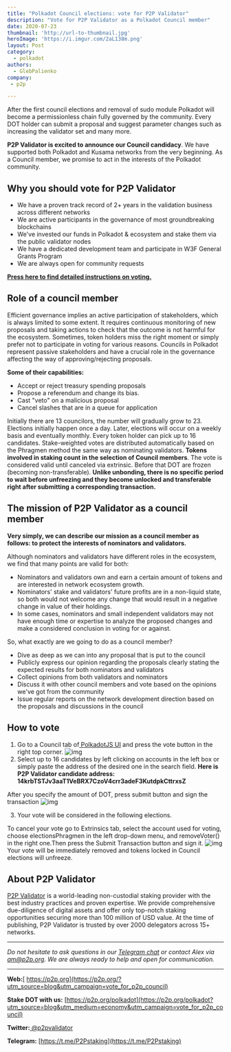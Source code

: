 ```yaml
---
title: "Polkadot Council elections: vote for P2P Validator"
description: "Vote for P2P Validator as a Polkadot Council member"
date: 2020-07-23
thumbnail: 'http://url-to-thumbnail.jpg'
heroImage: 'https://i.imgur.com/2aL138m.png'
layout: Post
category:
  - polkadot
authors:
  - GlebPalienko
company:
 - p2p

---
```


After the first council elections and removal of sudo module Polkadot will become a permissionless chain fully governed by the community. Every DOT holder can submit a proposal and suggest parameter changes such as increasing the validator set and many more.

**P2P Validator is excited to announce our Council candidacy**. We have supported both Polkadot and Kusama networks from the very beginning. As a Council member, we promise to act in the interests of the Polkadot community.

## Why you should vote for P2P Validator
- We have a proven track record of 2+ years in the validation business across different networks
- We are active participants in the governance of most groundbreaking blockchains
- We've invested our funds in Polkadot & ecosystem and stake them via the public validator nodes
- We have a dedicated development team and participate in W3F General Grants Program
- We are always open for community requests

**[Press here to find detailed instructions on voting.](#how-to-vote)**

## Role of a council member
Efficient governance implies an active participation of stakeholders, which is always limited to some extent. It requires continuous monitoring of new proposals and taking actions to check that the outcome is not harmful for the ecosystem. Sometimes, token holders miss the right moment or simply prefer not to participate in voting for various reasons. Councils in Polkadot represent passive stakeholders and have a crucial role in the governance affecting the way of approving/rejecting proposals.

**Some of their capabilities:**
- Accept or reject treasury spending proposals
-  Propose a referendum and change its bias. 
-  Cast "veto" on a malicious proposal 
-  Cancel slashes that are in a queue for application

Initially there are 13 councilors, the number will gradually grow to 23. Elections initially happen once a day. Later, elections will occur on a weekly basis and eventually monthly. Every token holder can pick up to 16 candidates. Stake-weighted votes are distributed automatically based on the Phragmen method the same way as nominating validators. **Tokens involved in staking count in the selection of Council members**. The vote is considered valid until canceled via extrinsic. Before that DOT are frozen (becoming non-transferable). **Unlike unbonding, there is no specific period to wait before unfreezing and they become unlocked and transferable right after submitting a corresponding transaction.**

## The mission of P2P Validator as a council member

**Very simply, we can describe our mission as a council member as follows: to protect the interests of nominators and validators.**

Although nominators and validators have different roles in the ecosystem, we find that many points are valid for both:
- Nominators and validators own and earn a certain amount of tokens and are interested in network ecosystem growth.
- Nominators' stake and validators' future profits are in a non-liquid state, so both would not welcome any change that would result in a negative change in value of their holdings.
- In some cases, nominators and small independent validators may not have enough time or expertise to analyze the proposed changes and make a considered conclusion in voting for or against.

So, what exactly are we going to do as a council member?
- Dive as deep as we can into any proposal that is put to the council
- Publicly express our opinion regarding the proposals clearly stating the expected results for both nominators and validators
- Collect opinions from both validators and nominators
- Discuss it with other council members and vote based on the opinions we've got from the community
- Issue regular reports on the network development direction based on the proposals and discussions in the council

## How to vote
1. Go to a Council tab of[ PolkadotJS UI](https://polkadot.js.org/apps/#/council) and press the vote button in the right top corner.
![img](https://i.imgur.com/Zx4vQeR.png)
2. Select up to 16 candidates by left clicking on accounts in the left box or simply paste the address of the desired one in the search field. **Here is P2P Validator candidate address: 
14krbTSTJv3aaT1VeBRX7CzoV4crr3adeF3KutdpkCttrxsZ**

After you specify the amount of DOT, press submit button and sign the transaction
![img](https://i.imgur.com/M3NZryj.png)

3. Your vote will be considered in the following elections.

To cancel your vote go to Extrinsics tab, select the account used for voting, choose electionsPhragmen in the left drop-down menu, and removeVoter() in the right one.Then press the Submit Transaction button and sign it.
![img](https://i.imgur.com/B1VwAOr.png)
Your vote will be immediately removed and tokens locked in Council elections will unfreeze.

## About P2P Validator
[P2P Validator](https://p2p.org/?utm_source=blog&utm_campaign=vote_for_p2p_council) is a world-leading non-custodial staking provider with the best industry practices and proven expertise. We provide comprehensive due-diligence of digital assets and offer only top-notch staking opportunities securing more than 100 million of USD value. At the time of publishing, P2P Validator is trusted by over 2000 delegators across 15+ networks.

------

*Do not hesitate to ask questions in our [Telegram chat](https://t.me/P2Pstaking) or contact Alex via am@p2p.org. We are always ready to help and open for communication.*

------

**Web:**[ https://p2p.org](https://p2p.org/?utm_source=blog&utm_campaign=vote_for_p2p_council)

**Stake DOT with us:** [https://p2p.org/polkadot](https://p2p.org/polkadot?utm_source=blog&utm_medium=economy&utm_campaign=vote_for_p2p_council)

**Twitter:**[ @p2pvalidator](https://twitter.com/p2pvalidator)

**Telegram:** [https://t.me/P2Pstaking](https://t.me/P2Pstaking)